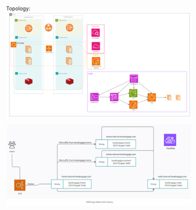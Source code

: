 Topology:
![Screenshot](https://github.com/lunatic-def/Microservice_ECS_CICD/blob/main/ecs1.PNG)

![Screenshot](https://github.com/lunatic-def/Microservice_ECS_CICD/blob/main/ecs2.PNG)
